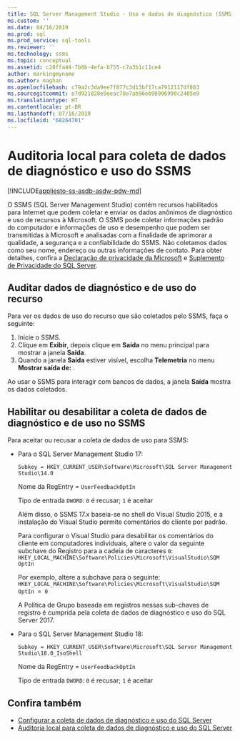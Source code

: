 ```yaml
---
title: SQL Server Management Studio - Uso e dados de diagnóstico (SSMS)| Microsoft Docs
ms.custom: ''
ms.date: 04/16/2019
ms.prod: sql
ms.prod_service: sql-tools
ms.reviewer: ''
ms.technology: ssms
ms.topic: conceptual
ms.assetid: c28ffa44-7b8b-4efa-b755-c7a3b1c11ce4
author: markingmyname
ms.author: maghan
ms.openlocfilehash: c79a2c3da9ee7f877c3d13bf17ca7912117df883
ms.sourcegitcommit: e7d921828e9eeac78e7ab96eb90996990c2405e9
ms.translationtype: HT
ms.contentlocale: pt-BR
ms.lasthandoff: 07/16/2019
ms.locfileid: "68264701"
---
```

# <a name="local-audit-for-ssms-usage-and-diagnostic-data-collection"></a>Auditoria local para coleta de dados de diagnóstico e uso do SSMS
[!INCLUDE[appliesto-ss-asdb-asdw-pdw-md](../includes/appliesto-ss-asdb-asdw-pdw-md.md)]

O SSMS (SQL Server Management Studio) contém recursos habilitados para Internet que podem coletar e enviar os dados anônimos de diagnóstico e uso de recursos à Microsoft. O SSMS pode coletar informações padrão do computador e informações de uso e desempenho que podem ser transmitidas à Microsoft e analisadas com a finalidade de aprimorar a qualidade, a segurança e a confiabilidade do SSMS. Não coletamos dados como seu nome, endereço ou outras informações de contato. Para obter detalhes, confira a [Declaração de privacidade da Microsoft](https://privacy.microsoft.com/privacystatement) e [Suplemento de Privacidade do SQL Server](https://go.microsoft.com/fwlink/?LinkID=868444).

## <a name="audit-feature-usage-and-diagnostic-data"></a>Auditar dados de diagnóstico e de uso do recurso

Para ver os dados de uso do recurso que são coletados pelo SSMS, faça o seguinte:

1.  Inicie o SSMS.
2.  Clique em **Exibir**, depois clique em **Saída** no menu principal para mostrar a janela **Saída**. 
3.  Quando a janela **Saída** estiver visível, escolha **Telemetria** no menu **Mostrar saída de:** .

Ao usar o SSMS para interagir com bancos de dados, a janela **Saída** mostra os dados coletados.

## <a name="enable-or-disable-usage-and-diagnostic-data-collection-in-ssms"></a>Habilitar ou desabilitar a coleta de dados de diagnóstico e de uso no SSMS

Para aceitar ou recusar a coleta de dados de uso para SSMS:

- Para o SQL Server Management Studio 17:

  `Subkey = HKEY_CURRENT_USER\Software\Microsoft\SQL Server Management Studio\14.0`

  Nome da RegEntry = `UserFeedbackOptIn`

  Tipo de entrada `DWORD`: `0` é recusar; `1` é aceitar

  Além disso, o SSMS 17.x baseia-se no shell do Visual Studio 2015, e a instalação do Visual Studio permite comentários do cliente por padrão.  

  Para configurar o Visual Studio para desabilitar os comentários do cliente em computadores individuais, altere o valor da seguinte subchave do Registro para a cadeia de caracteres `0`: `HKEY_LOCAL_MACHINE\Software\Policies\Microsoft\VisualStudio\SQM OptIn`

  Por exemplo, altere a subchave para o seguinte:  
  `HKEY_LOCAL_MACHINE\Software\Policies\Microsoft\VisualStudio\SQM OptIn `=` 0`

  A Política de Grupo baseada em registros nessas sub-chaves de registro é cumprida pela coleta de dados de diagnóstico e uso do SQL Server 2017.

- Para o SQL Server Management Studio 18:

  `Subkey = HKEY_CURRENT_USER\Software\Microsoft\SQL Server Management Studio\18.0_IsoShell`

  Nome da RegEntry = `UserFeedbackOptIn`

  Tipo de entrada `DWORD`: `0` é recusar; `1` é aceitar

## <a name="see-also"></a>Confira também

- [Configurar a coleta de dados de diagnóstico e uso do SQL Server](../sql-server/usage-and-diagnostic-data-configuration-for-sql-server.md)
- [Auditoria local para coleta de dados de diagnóstico e uso do SQL Server](http://msdn.microsoft.com/library/mt743085.aspx)